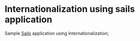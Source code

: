 # Internationalization using sails application

Sample [Sails](http://sailsjs.org) application using Internationalization;
